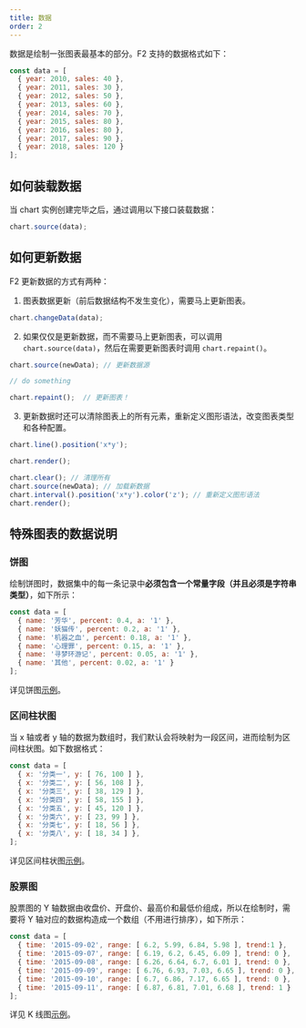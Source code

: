 ```yaml
---
title: 数据
order: 2
---
```


数据是绘制一张图表最基本的部分。F2 支持的数据格式如下：

```javascript
const data = [
  { year: 2010, sales: 40 },
  { year: 2011, sales: 30 },
  { year: 2012, sales: 50 },
  { year: 2013, sales: 60 },
  { year: 2014, sales: 70 },
  { year: 2015, sales: 80 },
  { year: 2016, sales: 80 },
  { year: 2017, sales: 90 },
  { year: 2018, sales: 120 }
];
```

## 如何装载数据

当 chart 实例创建完毕之后，通过调用以下接口装载数据：

```javascript
chart.source(data);
```

## 如何更新数据

F2 更新数据的方式有两种：

1. 图表数据更新（前后数据结构不发生变化），需要马上更新图表。


```javascript
chart.changeData(data);
```

2. 如果仅仅是更新数据，而不需要马上更新图表，可以调用 `chart.source(data)`，然后在需要更新图表时调用 `chart.repaint()`。


```javascript
chart.source(newData); // 更新数据源

// do something

chart.repaint();  // 更新图表！
```

3. 更新数据时还可以清除图表上的所有元素，重新定义图形语法，改变图表类型和各种配置。


```javascript
chart.line().position('x*y');

chart.render();

chart.clear(); // 清理所有
chart.source(newData); // 加载新数据
chart.interval().position('x*y').color('z'); // 重新定义图形语法
chart.render();
```

## 特殊图表的数据说明

### 饼图

绘制饼图时，数据集中的每一条记录中**必须包含一个常量字段（并且必须是字符串类型）**，如下所示：

```javascript
const data = [
  { name: '芳华', percent: 0.4, a: '1' },
  { name: '妖猫传', percent: 0.2, a: '1' },
  { name: '机器之血', percent: 0.18, a: '1' },
  { name: '心理罪', percent: 0.15, a: '1' },
  { name: '寻梦环游记', percent: 0.05, a: '1' },
  { name: '其他', percent: 0.02, a: '1' }
];
```

详见饼图[示例](https://antv.alipay.com/zh-cn/f2/3.x/demo/pie/pie.html)。

### 区间柱状图

当 x 轴或者 y 轴的数据为数组时，我们默认会将映射为一段区间，进而绘制为区间柱状图。如下数据格式：

```javascript
const data = [
  { x: '分类一', y: [ 76, 100 ] },
  { x: '分类二', y: [ 56, 108 ] },
  { x: '分类三', y: [ 38, 129 ] },
  { x: '分类四', y: [ 58, 155 ] },
  { x: '分类五', y: [ 45, 120 ] },
  { x: '分类六', y: [ 23, 99 ] },
  { x: '分类七', y: [ 18, 56 ] },
  { x: '分类八', y: [ 18, 34 ] },
];
```

详见区间柱状图[示例](https://antv.alipay.com/zh-cn/f2/3.x/demo/bar/range-column.html)。

### 股票图

股票图的 Y 轴数据由收盘价、开盘价、最高价和最低价组成，所以在绘制时，需要将 Y 轴对应的数据构造成一个数组（不用进行排序），如下所示：

```javascript
const data = [
  { time: '2015-09-02', range: [ 6.2, 5.99, 6.84, 5.98 ], trend:1 },
  { time: '2015-09-07', range: [ 6.19, 6.2, 6.45, 6.09 ], trend: 0 },
  { time: '2015-09-08', range: [ 6.26, 6.64, 6.7, 6.01 ], trend: 0 },
  { time: '2015-09-09', range: [ 6.76, 6.93, 7.03, 6.65 ], trend: 0 },
  { time: '2015-09-10', range: [ 6.7, 6.86, 7.17, 6.65 ], trend: 0 },
  { time: '2015-09-11', range: [ 6.87, 6.81, 7.01, 6.68 ], trend: 1 }
];
```

详见 K 线图[示例](https://antv.alipay.com/zh-cn/f2/3.x/demo/other/candle.html)。
